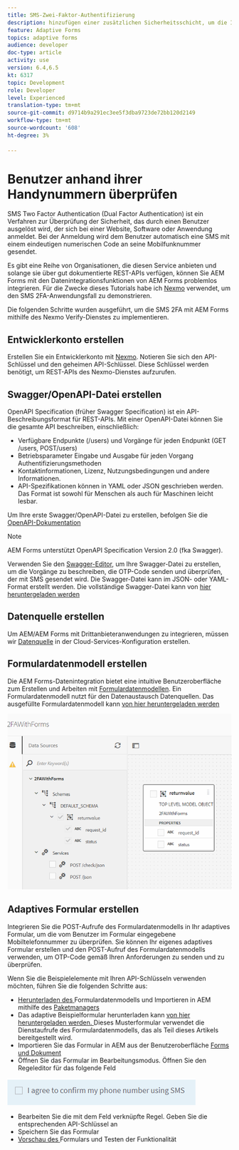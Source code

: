 ```yaml
---
title: SMS-Zwei-Faktor-Authentifizierung
description: hinzufügen einer zusätzlichen Sicherheitsschicht, um die Identität eines Benutzers zu bestätigen, wenn er bestimmte Aktivitäten durchführen möchte
feature: Adaptive Forms
topics: adaptive forms
audience: developer
doc-type: article
activity: use
version: 6.4,6.5
kt: 6317
topic: Development
role: Developer
level: Experienced
translation-type: tm+mt
source-git-commit: d9714b9a291ec3ee5f3dba9723de72bb120d2149
workflow-type: tm+mt
source-wordcount: '608'
ht-degree: 3%

---
```




# Benutzer anhand ihrer Handynummern überprüfen

SMS Two Factor Authentication (Dual Factor Authentication) ist ein Verfahren zur Überprüfung der Sicherheit, das durch einen Benutzer ausgelöst wird, der sich bei einer Website, Software oder Anwendung anmeldet. Bei der Anmeldung wird dem Benutzer automatisch eine SMS mit einem eindeutigen numerischen Code an seine Mobilfunknummer gesendet.

Es gibt eine Reihe von Organisationen, die diesen Service anbieten und solange sie über gut dokumentierte REST-APIs verfügen, können Sie AEM Forms mit den Datenintegrationsfunktionen von AEM Forms problemlos integrieren. Für die Zwecke dieses Tutorials habe ich [Nexmo](https://developer.nexmo.com/verify/overview) verwendet, um den SMS 2FA-Anwendungsfall zu demonstrieren.

Die folgenden Schritte wurden ausgeführt, um die SMS 2FA mit AEM Forms mithilfe des Nexmo Verify-Dienstes zu implementieren.

## Entwicklerkonto erstellen

Erstellen Sie ein Entwicklerkonto mit [Nexmo](https://dashboard.nexmo.com/sign-in). Notieren Sie sich den API-Schlüssel und den geheimen API-Schlüssel. Diese Schlüssel werden benötigt, um REST-APIs des Nexmo-Dienstes aufzurufen.

## Swagger/OpenAPI-Datei erstellen

OpenAPI Specification (früher Swagger Specification) ist ein API-Beschreibungsformat für REST-APIs. Mit einer OpenAPI-Datei können Sie die gesamte API beschreiben, einschließlich:

* Verfügbare Endpunkte (/users) und Vorgänge für jeden Endpunkt (GET /users, POST/users)
* Betriebsparameter Eingabe und Ausgabe für jeden Vorgang
Authentifizierungsmethoden
* Kontaktinformationen, Lizenz, Nutzungsbedingungen und andere Informationen.
* API-Spezifikationen können in YAML oder JSON geschrieben werden. Das Format ist sowohl für Menschen als auch für Maschinen leicht lesbar.

Um Ihre erste Swagger/OpenAPI-Datei zu erstellen, befolgen Sie die [OpenAPI-Dokumentation](https://swagger.io/docs/specification/2-0/basic-structure/)

>[!NOTE]
> AEM Forms unterstützt OpenAPI Specification Version 2.0 (fka Swagger).

Verwenden Sie den [Swagger-Editor](https://editor.swagger.io/), um Ihre Swagger-Datei zu erstellen, um die Vorgänge zu beschreiben, die OTP-Code senden und überprüfen, der mit SMS gesendet wird. Die Swagger-Datei kann im JSON- oder YAML-Format erstellt werden. Die vollständige Swagger-Datei kann von [hier heruntergeladen werden](assets/two-factore-authentication-swagger.zip)

## Datenquelle erstellen

Um AEM/AEM Forms mit Drittanbieteranwendungen zu integrieren, müssen wir [Datenquelle](https://docs.adobe.com/content/help/en/experience-manager-learn/forms/ic-web-channel-tutorial/parttwo.html) in der Cloud-Services-Konfiguration erstellen.

## Formulardatenmodell erstellen

Die AEM Forms-Datenintegration bietet eine intuitive Benutzeroberfläche zum Erstellen und Arbeiten mit [Formulardatenmodellen](https://docs.adobe.com/content/help/en/experience-manager-65/forms/form-data-model/create-form-data-models.html). Ein Formulardatenmodell nutzt für den Datenaustausch Datenquellen.
Das ausgefüllte Formulardatenmodell kann [von hier heruntergeladen werden](assets/sms-2fa-fdm.zip)

![fdm](assets/2FA-fdm.PNG)

## Adaptives Formular erstellen

Integrieren Sie die POST-Aufrufe des Formulardatenmodells in Ihr adaptives Formular, um die vom Benutzer im Formular eingegebene Mobiltelefonnummer zu überprüfen. Sie können Ihr eigenes adaptives Formular erstellen und den POST-Aufruf des Formulardatenmodells verwenden, um OTP-Code gemäß Ihren Anforderungen zu senden und zu überprüfen.

Wenn Sie die Beispielelemente mit Ihren API-Schlüsseln verwenden möchten, führen Sie die folgenden Schritte aus:

* [Herunterladen des ](assets/sms-2fa-fdm.zip) Formulardatenmodells und Importieren in AEM mithilfe des  [Paketmanagers](http://localhost:4502/crx/packmgr/index.jsp)
* Das adaptive Beispielformular herunterladen kann [von hier heruntergeladen werden. ](assets/sms-2fa-verification-af.zip) Dieses Musterformular verwendet die Dienstaufrufe des Formulardatenmodells, das als Teil dieses Artikels bereitgestellt wird.
* Importieren Sie das Formular in AEM aus der Benutzeroberfläche [Forms und Dokument](http://localhost:4502/aem/forms.html/content/dam/formsanddocuments)
* Öffnen Sie das Formular im Bearbeitungsmodus. Öffnen Sie den Regeleditor für das folgende Feld

![sms-send](assets/check-sms.PNG)

* Bearbeiten Sie die mit dem Feld verknüpfte Regel. Geben Sie die entsprechenden API-Schlüssel an
* Speichern Sie das Formular
* [Vorschau des ](http://localhost:4502/content/dam/formsanddocuments/sms-2fa-verification/jcr:content?wcmmode=disabled) Formulars und Testen der Funktionalität


